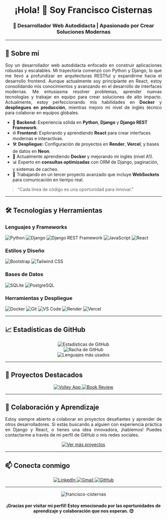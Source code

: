 <h1 align="center">¡Hola! 👋 Soy Francisco Cisternas</h1>

<h3 align="center">🚀 Desarrollador Web Autodidacta | Apasionado por Crear Soluciones Modernas</h3>

---

<h2>🌟 Sobre mí</h2>

<p align="justify">
Soy un desarrollador web autodidacta enfocado en construir aplicaciones robustas y escalables. Mi trayectoria comenzó con Python y Django, lo que me llevó a profundizar en arquitecturas RESTful y expandirme hacia el desarrollo frontend. Aunque actualmente soy principiante en React, estoy consolidando mis conocimientos y avanzando en el desarrollo de interfaces modernas. Me entusiasma resolver problemas, aprender nuevas tecnologías y trabajar en equipo para crear soluciones de alto impacto. Actualmente, estoy perfeccionando mis habilidades en <strong>Docker</strong> y <strong>despliegues en producción</strong>, mientras mejoro mi nivel de inglés técnico para colaborar en equipos globales.
</p>

- 🐍 **Backend:** Experiencia sólida en **Python**, **Django** y **Django REST Framework**.
- 🌐 **Frontend:** Explorando y aprendiendo **React** para crear interfaces modernas e interactivas.
- 🛠️ **Despliegue:** Configuración de proyectos en **Render**, **Vercel**, y bases de datos en **Neon**.
- 🌱 Actualmente aprendiendo **Docker** y mejorando mi inglés (nivel A1).
- 📊 Experto en **consultas optimizadas** con ORM de Django, paginación, y sistemas de cacheo.
- 🔭 Trabajando en un tercer proyecto avanzado que incluye **WebSockets** para comunicación en tiempo real.

> "Cada línea de código es una oportunidad para innovar."

---

<h2>🛠️ Tecnologías y Herramientas</h2>

<h3>Lenguajes y Frameworks</h3>

![Python](https://img.shields.io/badge/-Python-3776AB?style=flat-square&logo=python&logoColor=white)
![Django](https://img.shields.io/badge/-Django-092E20?style=flat-square&logo=django&logoColor=white)
![Django REST Framework](https://img.shields.io/badge/-DRF-FF1709?style=flat-square&logo=django&logoColor=white)
![JavaScript](https://img.shields.io/badge/-JavaScript-F7DF1E?style=flat-square&logo=javascript&logoColor=black)
![React](https://img.shields.io/badge/-React-61DAFB?style=flat-square&logo=react&logoColor=black)

<h3>Estilos y Diseño</h3>

![Bootstrap](https://img.shields.io/badge/-Bootstrap-7952B3?style=flat-square&logo=bootstrap&logoColor=white)
![Tailwind CSS](https://img.shields.io/badge/-Tailwind_CSS-38B2AC?style=flat-square&logo=tailwind-css&logoColor=white)

<h3>Bases de Datos</h3>

![SQLite](https://img.shields.io/badge/-SQLite-003B57?style=flat-square&logo=sqlite&logoColor=white)
![PostgreSQL](https://img.shields.io/badge/-PostgreSQL-336791?style=flat-square&logo=postgresql&logoColor=white)

<h3>Herramientas y Despliegue</h3>

![Docker](https://img.shields.io/badge/-Docker-2496ED?style=flat-square&logo=docker&logoColor=white)
![Git](https://img.shields.io/badge/-Git-F05032?style=flat-square&logo=git&logoColor=white)
![VS Code](https://img.shields.io/badge/-VS_Code-007ACC?style=flat-square&logo=visual-studio-code&logoColor=white)
![Render](https://img.shields.io/badge/-Render-0466C8?style=flat-square&logo=render&logoColor=white)
![Vercel](https://img.shields.io/badge/-Vercel-000000?style=flat-square&logo=vercel&logoColor=white)

---

<h2>📈 Estadísticas de GitHub</h2>

<div align="center">
  <img src="https://github-readme-stats.vercel.app/api?username=Yustomper&show_icons=true&theme=radical" alt="Estadísticas de GitHub" />
</div>

<div align="center">
  <img src="https://github-readme-streak-stats.herokuapp.com/?user=Yustomper&theme=radical" alt="Racha de GitHub" />
</div>

<div align="center">
  <img src="https://github-readme-stats.vercel.app/api/top-langs/?username=Yustomper&layout=compact&theme=radical" alt="Lenguajes más usados" />
</div>

---

<h2>🚀 Proyectos Destacados</h2>

<div align="center">
  <a href="https://github.com/Yustomper/volley-2">
    <img src="https://github-readme-stats.vercel.app/api/pin/?username=Yustomper&repo=volley-2&theme=radical" alt="Volley App" />
  </a>
  <a href="https://github.com/Yustomper/Book-review">
    <img src="https://github-readme-stats.vercel.app/api/pin/?username=Yustomper&repo=Book-review&theme=radical" alt="Book Review" />
  </a>
</div>

---

<h2>🤝 Colaboración y Aprendizaje</h2>

<p align="justify">
Estoy siempre abierto a colaborar en proyectos desafiantes y aprender de otros desarrolladores. Si estás buscando a alguien con experiencia práctica en Django y React, o tienes una idea innovadora, ¡hablemos! Puedes contactarme a través de mi perfil de GitHub o mis redes sociales.
</p>

<div align="center">
  <a href="https://github.com/Yustomper?tab=repositories" target="_blank">
    <img src="https://img.shields.io/badge/Ver%20más%20proyectos-2ea44f?style=for-the-badge" alt="Ver más proyectos" />
  </a>
</div>

---

<h2>📫 Conecta conmigo</h2>

<p align="center">
  <a href="https://linkedin.com/in/francisco-cisterna" target="_blank">
    <img src="https://img.shields.io/badge/-LinkedIn-0077B5?style=for-the-badge&logo=linkedin&logoColor=white" alt="LinkedIn" />
  </a>
  <a href="mailto:cpardofrancisco@gmail.com">
    <img src="https://img.shields.io/badge/-Gmail-D14836?style=for-the-badge&logo=gmail&logoColor=white" alt="Gmail" />
  </a>
  <a href="https://github.com/francisco-cisternas" target="_blank">
    <img src="https://img.shields.io/badge/GitHub-100000?style=for-the-badge&logo=github&logoColor=white" alt="GitHub" />
  </a>
</p>

---

<div align="center">
  <img src="https://komarev.com/ghpvc/?username=francisco-cisterna&label=Visitas%20al%20perfil&color=0e75b6&style=flat" alt="francisco-cisternas" />
</div>

<h4 align="center">¡Gracias por visitar mi perfil! Estoy emocionado por las oportunidades de aprendizaje y colaboración que nos esperan. 😊</h4>

